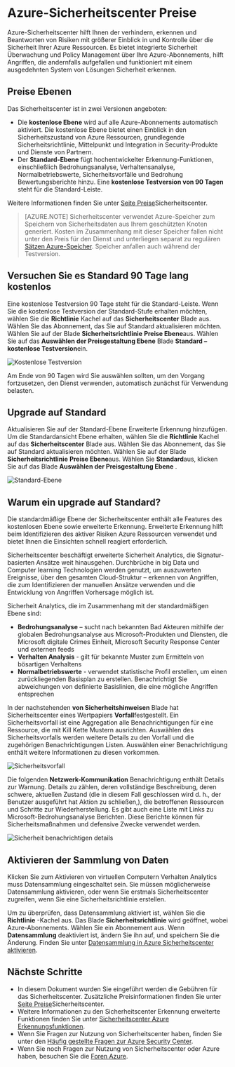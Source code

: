 <properties
   pageTitle="Sicherheitscenter Preise | Microsoft Azure"
   description="Dieser Artikel enthält Informationen zu Preise für Azure-Sicherheitscenter."
   services="security-center"
   documentationCenter="na"
   authors="TerryLanfear"
   manager="MBaldwin"
   editor=""/>

<tags
   ms.service="security-center"
   ms.devlang="na"
   ms.topic="article"
   ms.tgt_pltfrm="na"
   ms.workload="na"
   ms.date="10/12/2016"
   ms.author="terrylan"/>

# <a name="azure-security-center-pricing"></a>Azure-Sicherheitscenter Preise

Azure-Sicherheitscenter hilft Ihnen der verhindern, erkennen und Beantworten von Risiken mit größerer Einblick in und Kontrolle über die Sicherheit Ihrer Azure Ressourcen. Es bietet integrierte Sicherheit Überwachung und Policy Management über Ihre Azure-Abonnements, hilft Angriffen, die andernfalls aufgefallen und funktioniert mit einem ausgedehnten System von Lösungen Sicherheit erkennen.

## <a name="pricing-tiers"></a>Preise Ebenen

Das Sicherheitscenter ist in zwei Versionen angeboten:

- Die **kostenlose Ebene** wird auf alle Azure-Abonnements automatisch aktiviert. Die kostenlose Ebene bietet einen Einblick in den Sicherheitszustand von Azure Ressourcen, grundlegende Sicherheitsrichtlinie, Mittelpunkt und Integration in Security-Produkte und Dienste von Partnern.
- Der **Standard-Ebene** fügt hochentwickelter Erkennung-Funktionen, einschließlich Bedrohungsanalyse, Verhaltensanalyse, Normalbetriebswerte, Sicherheitsvorfälle und Bedrohung Bewertungsberichte hinzu. Eine **kostenlose Testversion von 90 Tagen** steht für die Standard-Leiste.

Weitere Informationen finden Sie unter [Seite Preise](https://azure.microsoft.com/pricing/details/security-center/)Sicherheitscenter.

> [AZURE.NOTE] Sicherheitscenter verwendet Azure-Speicher zum Speichern von Sicherheitsdaten aus Ihrem geschützten Knoten generiert. Kosten im Zusammenhang mit dieser Speicher fallen nicht unter den Preis für den Dienst und unterliegen separat zu regulären [Sätzen Azure-Speicher](https://azure.microsoft.com/pricing/details/storage/blobs/). Speicher anfallen auch während der Testversion.

## <a name="try-standard-free-for-90-days"></a>Versuchen Sie es Standard 90 Tage lang kostenlos

Eine kostenlose Testversion 90 Tage steht für die Standard-Leiste. Wenn Sie die kostenlose Testversion der Standard-Stufe erhalten möchten, wählen Sie die **Richtlinie** Kachel auf das **Sicherheitscenter** Blade aus. Wählen Sie das Abonnement, das Sie auf Standard aktualisieren möchten. Wählen Sie auf der Blade **Sicherheitsrichtlinie** **Preise Ebene**aus. Wählen Sie auf das **Auswählen der Preisgestaltung Ebene** Blade **Standard – kostenlose Testversion**ein.

![Kostenlose Testversion][1]

Am Ende von 90 Tagen wird Sie auswählen sollten, um den Vorgang fortzusetzen, den Dienst verwenden, automatisch zunächst für Verwendung belasten.

## <a name="upgrade-to-standard"></a>Upgrade auf Standard

Aktualisieren Sie auf der Standard-Ebene Erweiterte Erkennung hinzufügen. Um die Standardansicht Ebene erhalten, wählen Sie die **Richtlinie** Kachel auf das **Sicherheitscenter** Blade aus. Wählen Sie das Abonnement, das Sie auf Standard aktualisieren möchten. Wählen Sie auf der Blade **Sicherheitsrichtlinie** **Preise Ebene**aus. Wählen Sie **Standard**aus, klicken Sie auf das Blade **Auswählen der Preisgestaltung Ebene** .

![Standard-Ebene][2]

## <a name="why-upgrade-to-standard"></a>Warum ein upgrade auf Standard?

Die standardmäßige Ebene der Sicherheitscenter enthält alle Features des kostenlosen Ebene sowie erweiterte Erkennung. Erweiterte Erkennung hilft beim Identifizieren des aktiver Risiken Azure Ressourcen verwendet und bietet Ihnen die Einsichten schnell reagiert erforderlich.

Sicherheitscenter beschäftigt erweiterte Sicherheit Analytics, die Signatur-basierten Ansätze weit hinausgehen. Durchbrüche in big Data und Computer learning Technologien werden genutzt, um auszuwerten Ereignisse, über den gesamten Cloud-Struktur – erkennen von Angriffen, die zum Identifizieren der manuellen Ansätze verwenden und die Entwicklung von Angriffen Vorhersage möglich ist.

Sicherheit Analytics, die im Zusammenhang mit der standardmäßigen Ebene sind:

- **Bedrohungsanalyse** – sucht nach bekannten Bad Akteuren mithilfe der globalen Bedrohungsanalyse aus Microsoft-Produkten und Diensten, die Microsoft digitale Crimes Einheit, Microsoft Security Response Center und externen feeds
- **Verhalten Analysis** - gilt für bekannte Muster zum Ermitteln von bösartigen Verhaltens
- **Normalbetriebswerte** - verwendet statistische Profil erstellen, um einen zurückliegenden Basisplan zu erstellen. Benachrichtigt Sie abweichungen von definierte Basislinien, die eine mögliche Angriffen entsprechen

In der nachstehenden **von Sicherheitshinweisen** Blade hat Sicherheitscenter eines Wertpapiers **Vorfall**festgestellt. Ein Sicherheitsvorfall ist eine Aggregation alle Benachrichtigungen für eine Ressource, die mit Kill Kette Mustern ausrichten. Auswählen des Sicherheitsvorfalls werden weitere Details zu den Vorfall und die zugehörigen Benachrichtigungen Listen. Auswählen einer Benachrichtigung enthält weitere Informationen zu diesen vorkommen.

![Sicherheitsvorfall][3]

Die folgenden **Netzwerk-Kommunikation** Benachrichtigung enthält Details zur Warnung. Details zu zählen, deren vollständige Beschreibung, deren schwere, aktuellen Zustand (die in diesem Fall geschlossen wird d. h., der Benutzer ausgeführt hat Aktion zu schließen,), die betroffenen Ressourcen und Schritte zur Wiederherstellung. Es gibt auch eine Liste mit Links zu Microsoft-Bedrohungsanalyse Berichten. Diese Berichte können für Sicherheitsmaßnahmen und defensive Zwecke verwendet werden.

![Sicherheit benachrichtigen details][4]

## <a name="enable-data-collection"></a>Aktivieren der Sammlung von Daten

Klicken Sie zum Aktivieren von virtuellen Computern Verhalten Analytics muss Datensammlung eingeschaltet sein. Sie müssen möglicherweise Datensammlung aktivieren, oder wenn Sie erstmals Sicherheitscenter zugreifen, wenn Sie eine Sicherheitsrichtlinie erstellen.

Um zu überprüfen, dass Datensammlung aktiviert ist, wählen Sie die **Richtlinie** -Kachel aus. Das Blade **Sicherheitsrichtlinie** wird geöffnet, wobei Azure-Abonnements. Wählen Sie ein Abonnement aus. Wenn **Datensammlung** deaktiviert ist, ändern Sie ihn auf, und speichern Sie die Änderung. Finden Sie unter [Datensammlung in Azure Sicherheitscenter aktivieren](security-center-enable-data-collection.md).

## <a name="next-steps"></a>Nächste Schritte

- In diesem Dokument wurden Sie eingeführt werden die Gebühren für das Sicherheitscenter. Zusätzliche Preisinformationen finden Sie unter [Seite Preise](https://azure.microsoft.com/pricing/details/security-center/)Sicherheitscenter.
- Weitere Informationen zu den Sicherheitscenter Erkennung erweiterte Funktionen finden Sie unter [Sicherheitscenter Azure Erkennungsfunktionen](security-center-detection-capabilities.md).
- Wenn Sie Fragen zur Nutzung von Sicherheitscenter haben, finden Sie unter den [Häufig gestellte Fragen zur Azure Security Center](security-center-faq.md).
- Wenn Sie noch Fragen zur Nutzung von Sicherheitscenter oder Azure haben, besuchen Sie die [Foren Azure](https://social.msdn.microsoft.com/Forums/home?forum=AzureSecurityCenter&filter=alltypes&sort=lastpostdesc).

<!--Image references-->
[1]: ./media/security-center-pricing/free-trial.png
[2]: ./media/security-center-pricing/standard.png
[3]: ./media/security-center-pricing/incident.png
[4]: ./media/security-center-pricing/network-alert.png

